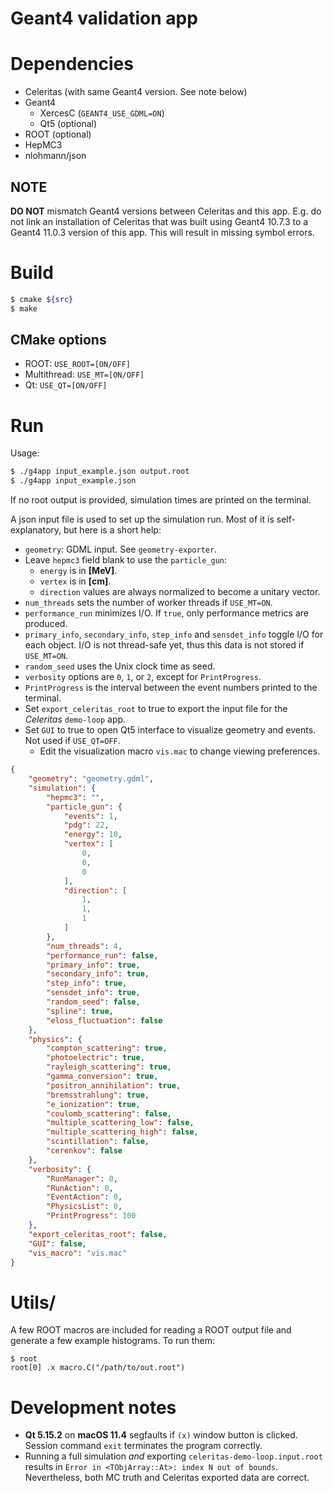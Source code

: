 Geant4 validation app
=====================

# Dependencies
- Celeritas (with same Geant4 version. See note below)
- Geant4
  - XercesC (`GEANT4_USE_GDML=ON`)
  - Qt5 (optional)
- ROOT (optional)
- HepMC3
- nlohmann/json

## NOTE
**DO NOT** mismatch Geant4 versions between Celeritas and this app. E.g. do not
link an installation of Celeritas that was built using Geant4 10.7.3 to a Geant4
11.0.3 version of this app. This will result in missing symbol errors.


# Build
```bash
$ cmake ${src}
$ make
```

## CMake options
- ROOT: `USE_ROOT=[ON/OFF]`
- Multithread: `USE_MT=[ON/OFF]`
- Qt: `USE_QT=[ON/OFF]`


# Run
Usage:
```bash
$ ./g4app input_example.json output.root
$ ./g4app input_example.json
```

If no root output is provided, simulation times are printed on the terminal.

A json input file is used to set up the simulation run. Most of it is
self-explanatory, but here is a short help:  

- `geometry`: GDML input. See `geometry-exporter`.
- Leave `hepmc3` field blank to use the `particle_gun`:  
  - `energy` is in **[MeV]**.  
  - `vertex` is in **[cm]**.  
  - `direction` values are always normalized to become a unitary vector.  
- `num_threads` sets the number of worker threads if `USE_MT=ON`.
- `performance_run` minimizes I/O. If `true`, only performance metrics are
produced.   
- `primary_info`, `secondary_info`, `step_info` and `sensdet_info` toggle I/O
for each object. I/O is not thread-safe yet, thus this data is not stored if
`USE_MT=ON`.  
- `random_seed` uses the Unix clock time as seed.
- `verbosity` options are `0`, `1`, or `2`, except for `PrintProgress`.
- `PrintProgress` is the interval between the event numbers printed to the
terminal.  
- Set `export_celeritas_root` to true to export the input file for the
_Celeritas_ `demo-loop` app.   
- Set `GUI` to true to open Qt5 interface to visualize geometry and events. Not
used if `USE_QT=OFF`.  
  - Edit the visualization macro `vis.mac` to change viewing preferences.  

```json
{
    "geometry": "geometry.gdml",
    "simulation": {
        "hepmc3": "",
        "particle_gun": {
            "events": 1,
            "pdg": 22,
            "energy": 10,
            "vertex": [
                0,
                0,
                0
            ],
            "direction": [
                1,
                1,
                1
            ]
        },
        "num_threads": 4,
        "performance_run": false,
        "primary_info": true,
        "secondary_info": true,
        "step_info": true,
        "sensdet_info": true,
        "random_seed": false,
        "spline": true,
        "eloss_fluctuation": false
    },
    "physics": {
        "compton_scattering": true,
        "photoelectric": true,
        "rayleigh_scattering": true,
        "gamma_conversion": true,
        "positron_annihilation": true,
        "bremsstrahlung": true,
        "e_ionization": true,
        "coulomb_scattering": false,
        "multiple_scattering_low": false,
        "multiple_scattering_high": false,
        "scintillation": false,
        "cerenkov": false
    },
    "verbosity": {
        "RunManager": 0,
        "RunAction": 0,
        "EventAction": 0,
        "PhysicsList": 0,
        "PrintProgress": 100
    },
    "export_celeritas_root": false,
    "GUI": false,
    "vis_macro": "vis.mac"
}
```


# Utils/
A few ROOT macros are included for reading a ROOT output file and generate a
few example histograms. To run them:

```shell
$ root
root[0] .x macro.C("/path/to/out.root")
```


# Development notes
- **Qt 5.15.2** on **macOS 11.4** segfaults if `(x)` window button is clicked.
Session command `exit` terminates the program correctly.  
- Running a full simulation _and_ exporting `celeritas-demo-loop.input.root`
results in `Error in <TObjArray::At>: index N out of bounds`. Nevertheless, both
MC truth and Celeritas exported data are correct.
